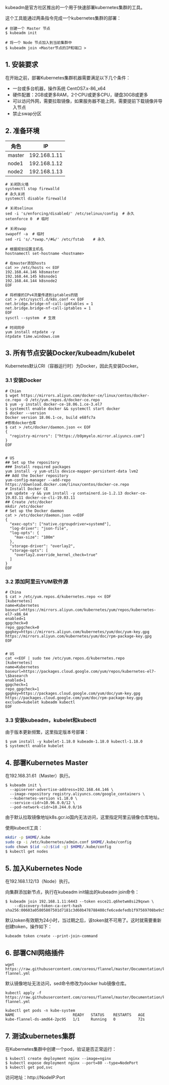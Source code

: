 
kubeadm是官方社区推出的一个用于快速部署kubernetes集群的工具。

这个工具能通过两条指令完成一个kubernetes集群的部署：

```shell
# 创建一个 Master 节点
$ kubeadm init

# 将一个 Node 节点加入到当前集群中
$ kubeadm join <Master节点的IP和端口 >
```

## 1. 安装要求

在开始之前，部署Kubernetes集群机器需要满足以下几个条件：

- 一台或多台机器，操作系统 CentOS7.x-86_x64
- 硬件配置：2GB或更多RAM，2个CPU或更多CPU，硬盘30GB或更多
- 可以访问外网，需要拉取镜像，如果服务器不能上网，需要提前下载镜像并导入节点
- 禁止swap分区

## 2. 准备环境

| 角色   | IP           |
| ------ | ------------ |
| master | 192.168.1.11 |
| node1  | 192.168.1.12 |
| node2  | 192.168.1.13 |

```shell
# 关闭防火墙
systemctl stop firewalld
# 永久关闭
systemctl disable firewalld

# 关闭selinux
sed -i 's/enforcing/disabled/' /etc/selinux/config  # 永久
setenforce 0  # 临时

# 关闭swap
swapoff -a  # 临时
sed -ri 's/.*swap.*/#&/' /etc/fstab    # 永久

# 根据规划设置主机名
hostnamectl set-hostname <hostname>

# 在master添加hosts
cat >> /etc/hosts << EOF
192.168.44.146 k8smaster
192.168.44.145 k8snode1
192.168.44.144 k8snode2
EOF

# 将桥接的IPv4流量传递到iptables的链
cat > /etc/sysctl.d/k8s.conf << EOF
net.bridge.bridge-nf-call-ip6tables = 1
net.bridge.bridge-nf-call-iptables = 1
EOF
sysctl --system  # 生效

# 时间同步
yum install ntpdate -y
ntpdate time.windows.com
```

## 3. 所有节点安装Docker/kubeadm/kubelet

Kubernetes默认CRI（容器运行时）为Docker，因此先安装Docker。

### 3.1 安装Docker

```shell
# Chian
$ wget https://mirrors.aliyun.com/docker-ce/linux/centos/docker-ce.repo -O /etc/yum.repos.d/docker-ce.repo
$ yum -y install docker-ce-18.06.1.ce-3.el7
$ systemctl enable docker && systemctl start docker
$ docker --version
Docker version 18.06.1-ce, build e68fc7a
#修改docker仓库
$ cat > /etc/docker/daemon.json << EOF
{
  "registry-mirrors": ["https://b9pmyelo.mirror.aliyuncs.com"]
}
EOF


# US
## Set up the repository
### Install required packages
yum install -y yum-utils device-mapper-persistent-data lvm2
## Add the Docker repository
yum-config-manager --add-repo https://download.docker.com/linux/centos/docker-ce.repo
# Install Docker CE
yum update -y && yum install -y containerd.io-1.2.13 docker-ce-19.03.11 docker-ce-cli-19.03.11
## Create /etc/docker
mkdir /etc/docker
# Set up the Docker daemon
cat > /etc/docker/daemon.json <<EOF
{
  "exec-opts": ["native.cgroupdriver=systemd"],
  "log-driver": "json-file",
  "log-opts": {
    "max-size": "100m"
  },
  "storage-driver": "overlay2",
  "storage-opts": [
    "overlay2.override_kernel_check=true"
  ]
}
EOF
```



### 3.2 添加阿里云YUM软件源

```shell
# China
$ cat > /etc/yum.repos.d/kubernetes.repo << EOF
[kubernetes]
name=Kubernetes
baseurl=https://mirrors.aliyun.com/kubernetes/yum/repos/kubernetes-el7-x86_64
enabled=1
gpgcheck=0
repo_gpgcheck=0
gpgkey=https://mirrors.aliyun.com/kubernetes/yum/doc/yum-key.gpg https://mirrors.aliyun.com/kubernetes/yum/doc/rpm-package-key.gpg
EOF


# US
cat <<EOF | sudo tee /etc/yum.repos.d/kubernetes.repo
[kubernetes]
name=Kubernetes
baseurl=https://packages.cloud.google.com/yum/repos/kubernetes-el7-\$basearch
enabled=1
gpgcheck=1
repo_gpgcheck=1
gpgkey=https://packages.cloud.google.com/yum/doc/yum-key.gpg https://packages.cloud.google.com/yum/doc/rpm-package-key.gpg
exclude=kubelet kubeadm kubectl
EOF
```

### 3.3 安装kubeadm，kubelet和kubectl

由于版本更新频繁，这里指定版本号部署：

```shell
$ yum install -y kubelet-1.18.0 kubeadm-1.18.0 kubectl-1.18.0
$ systemctl enable kubelet
```

## 4. 部署Kubernetes Master

在192.168.31.61（Master）执行。

```shell
$ kubeadm init \
  --apiserver-advertise-address=192.168.44.146 \
  --image-repository registry.aliyuncs.com/google_containers \
  --kubernetes-version v1.18.0 \
  --service-cidr=10.96.0.0/12 \
  --pod-network-cidr=10.244.0.0/16
```

由于默认拉取镜像地址k8s.gcr.io国内无法访问，这里指定阿里云镜像仓库地址。

使用kubectl工具：

```bash
mkdir -p $HOME/.kube
sudo cp -i /etc/kubernetes/admin.conf $HOME/.kube/config
sudo chown $(id -u):$(id -g) $HOME/.kube/config
$ kubectl get nodes
```

## 5. 加入Kubernetes Node

在192.168.1.12/13（Node）执行。

向集群添加新节点，执行在kubeadm init输出的kubeadm join命令：

```shell
$ kubeadm join 192.168.1.11:6443 --token esce21.q6hetwm8si29qxwn \
    --discovery-token-ca-cert-hash sha256:00603a05805807501d7181c3d60b478788408cfe6cedefedb1f97569708be9c5
```

默认token有效期为24小时，当过期之后，该token就不可用了。这时就需要重新创建token，操作如下：

```shell
kubeadm token create --print-join-command
```

## 6. 部署CNI网络插件

```shell
wget https://raw.githubusercontent.com/coreos/flannel/master/Documentation/kube-flannel.yml
```

默认镜像地址无法访问，sed命令修改为docker hub镜像仓库。

```shell
kubectl apply -f https://raw.githubusercontent.com/coreos/flannel/master/Documentation/kube-flannel.yml

kubectl get pods -n kube-system
NAME                          READY   STATUS    RESTARTS   AGE
kube-flannel-ds-amd64-2pc95   1/1     Running   0          72s
```

## 7. 测试kubernetes集群

在Kubernetes集群中创建一个pod，验证是否正常运行：

```shell
$ kubectl create deployment nginx --image=nginx
$ kubectl expose deployment nginx --port=80 --type=NodePort
$ kubectl get pod,svc
```

访问地址：http://NodeIP:Port  




